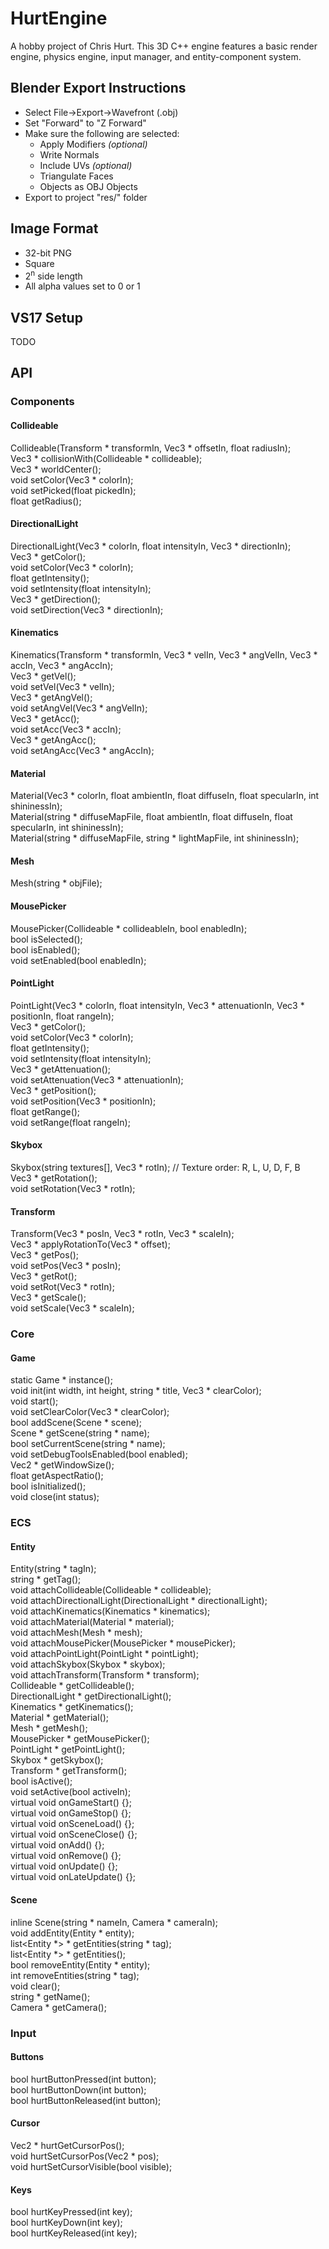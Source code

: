 # HurtEngine
A hobby project of Chris Hurt. This 3D C++ engine features a basic render engine, physics engine, input manager, and entity-component system.

## Blender Export Instructions
* Select File->Export->Wavefront (.obj)
* Set "Forward" to "Z Forward"
* Make sure the following are selected:
  * Apply Modifiers *(optional)*
  * Write Normals
  * Include UVs *(optional)*
  * Triangulate Faces
  * Objects as OBJ Objects
* Export to project "res/" folder

## Image Format
* 32-bit PNG
* Square
* 2<sup>n</sup> side length
* All alpha values set to 0 or 1

## VS17 Setup
TODO

## API

### Components
#### Collideable
Collideable(Transform * transformIn, Vec3 * offsetIn, float radiusIn);  
Vec3 * collisionWith(Collideable * collideable);  
Vec3 * worldCenter();  
void setColor(Vec3 * colorIn);  
void setPicked(float pickedIn);  
float getRadius();
#### DirectionalLight
DirectionalLight(Vec3 * colorIn, float intensityIn, Vec3 * directionIn);  
Vec3 * getColor();  
	void setColor(Vec3 * colorIn);  
	float getIntensity();  
	void setIntensity(float intensityIn);  
	Vec3 * getDirection();  
	void setDirection(Vec3 * directionIn);
 #### Kinematics
 Kinematics(Transform * transformIn, Vec3 * velIn, Vec3 * angVelIn, Vec3 * accIn, Vec3 * angAccIn);  
 Vec3 * getVel();  
	void setVel(Vec3 * velIn);  
	Vec3 * getAngVel();  
	void setAngVel(Vec3 * angVelIn);  
	Vec3 * getAcc();  
	void setAcc(Vec3 * accIn);  
	Vec3 * getAngAcc();  
	void setAngAcc(Vec3 * angAccIn);
 #### Material
 Material(Vec3 * colorIn, float ambientIn, float diffuseIn, float specularIn, int shininessIn);  
	Material(string * diffuseMapFile, float ambientIn, float diffuseIn, float specularIn, int shininessIn);  
	Material(string * diffuseMapFile, string * lightMapFile, int shininessIn);
 #### Mesh
 Mesh(string * objFile);
 #### MousePicker
 MousePicker(Collideable * collideableIn, bool enabledIn);  
 bool isSelected();  
	bool isEnabled();  
	void setEnabled(bool enabledIn);
 #### PointLight
 PointLight(Vec3 * colorIn, float intensityIn, Vec3 * attenuationIn, Vec3 * positionIn, float rangeIn);  
 Vec3 * getColor();  
	void setColor(Vec3 * colorIn);  
	float getIntensity();  
	void setIntensity(float intensityIn);  
	Vec3 * getAttenuation();  
	void setAttenuation(Vec3 * attenuationIn);  
	Vec3 * getPosition();  
	void setPosition(Vec3 * positionIn);  
	float getRange();  
	void setRange(float rangeIn);
 #### Skybox
 Skybox(string textures[], Vec3 * rotIn); // Texture order: R, L, U, D, F, B  
 Vec3 * getRotation();  
	void setRotation(Vec3 * rotIn);
 #### Transform
 Transform(Vec3 * posIn, Vec3 * rotIn, Vec3 * scaleIn);  
 Vec3 * applyRotationTo(Vec3 * offset);  
	Vec3 * getPos();  
	void setPos(Vec3 * posIn);  
	Vec3 * getRot();  
	void setRot(Vec3 * rotIn);  
	Vec3 * getScale();  
	void setScale(Vec3 * scaleIn);

### Core
#### Game
static Game * instance();  
	void init(int width, int height, string * title, Vec3 * clearColor);  
	void start();  
	void setClearColor(Vec3 * clearColor);  
	bool addScene(Scene * scene);  
	Scene * getScene(string * name);  
	bool setCurrentScene(string * name);  
	void setDebugToolsEnabled(bool enabled);  
	Vec2 * getWindowSize();  
	float getAspectRatio();  
	bool isInitialized();  
	void close(int status);

### ECS
#### Entity
Entity(string * tagIn);  
	string * getTag();  
	void attachCollideable(Collideable * collideable);  
	void attachDirectionalLight(DirectionalLight * directionalLight);  
	void attachKinematics(Kinematics * kinematics);  
	void attachMaterial(Material * material);  
	void attachMesh(Mesh * mesh);  
	void attachMousePicker(MousePicker * mousePicker);  
	void attachPointLight(PointLight * pointLight);  
	void attachSkybox(Skybox * skybox);  
	void attachTransform(Transform * transform);  
	Collideable * getCollideable();  
	DirectionalLight * getDirectionalLight();  
	Kinematics * getKinematics();  
	Material * getMaterial();  
	Mesh * getMesh();  
	MousePicker * getMousePicker();  
	PointLight * getPointLight();  
	Skybox * getSkybox();  
	Transform * getTransform();  
	bool isActive();  
	void setActive(bool activeIn);  
	virtual void onGameStart() {};  
	virtual void onGameStop() {};  
	virtual void onSceneLoad() {};  
	virtual void onSceneClose() {};  
	virtual void onAdd() {};  
	virtual void onRemove() {};  
	virtual void onUpdate() {};  
	virtual void onLateUpdate() {};
#### Scene
inline Scene(string * nameIn, Camera * cameraIn);  
	void addEntity(Entity * entity);  
	list<Entity *> * getEntities(string * tag);  
	list<Entity *> * getEntities();  
	bool removeEntity(Entity * entity);  
	int removeEntities(string * tag);  
	void clear();  
	string * getName();  
	Camera * getCamera();

### Input
#### Buttons
bool hurtButtonPressed(int button);  
bool hurtButtonDown(int button);  
bool hurtButtonReleased(int button);
#### Cursor
Vec2 * hurtGetCursorPos();  
void hurtSetCursorPos(Vec2 * pos);  
void hurtSetCursorVisible(bool visible);
#### Keys
bool hurtKeyPressed(int key);  
bool hurtKeyDown(int key);  
bool hurtKeyReleased(int key);
